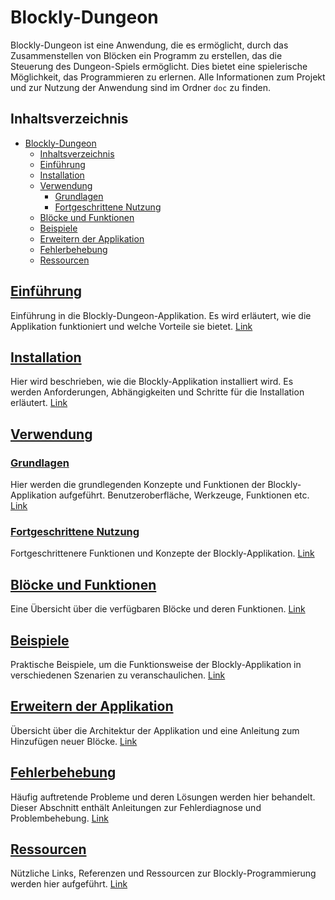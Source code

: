 # Blockly-Dungeon

Blockly-Dungeon ist eine Anwendung, die es ermöglicht, durch das Zusammenstellen von Blöcken ein Programm zu erstellen, das die Steuerung des Dungeon-Spiels ermöglicht. Dies bietet eine spielerische Möglichkeit, das Programmieren zu erlernen. Alle Informationen zum Projekt und zur Nutzung der Anwendung sind im Ordner `doc` zu finden.

## Inhaltsverzeichnis

- [Blockly-Dungeon](#blockly-dungeon)
  - [Inhaltsverzeichnis](#inhaltsverzeichnis)
  - [Einführung](#einführung)
  - [Installation](#installation)
  - [Verwendung](#verwendung)
    - [Grundlagen](#grundlagen)
    - [Fortgeschrittene Nutzung](#fortgeschrittene-nutzung)
  - [Blöcke und Funktionen](#blöcke-und-funktionen)
  - [Beispiele](#beispiele)
  - [Erweitern der Applikation](#erweitern-der-applikation)
  - [Fehlerbehebung](#fehlerbehebung)
  - [Ressourcen](#ressourcen)

## [Einführung](doc/section/introduction.md)

Einführung in die Blockly-Dungeon-Applikation. Es wird erläutert, wie die Applikation funktioniert und welche Vorteile sie bietet. [Link](doc/section/introduction.md)

## [Installation](doc/section/installation.md)

Hier wird beschrieben, wie die Blockly-Applikation installiert wird. Es werden Anforderungen, Abhängigkeiten und Schritte für die Installation erläutert. [Link](doc/section/installation.md)

## [Verwendung](doc/section/usage.md)

### [Grundlagen](doc/section/usage.md#grundlagen)

Hier werden die grundlegenden Konzepte und Funktionen der Blockly-Applikation aufgeführt. Benutzeroberfläche, Werkzeuge, Funktionen etc. [Link](doc/section/usage.md#grundlagen)

### [Fortgeschrittene Nutzung](doc/section/usage.md#fortgeschrittene-nutzung)

Fortgeschrittenere Funktionen und Konzepte der Blockly-Applikation. [Link](doc/section/usage.md#fortgeschrittene-nutzung)

## [Blöcke und Funktionen](doc/section/blocks.md)

Eine Übersicht über die verfügbaren Blöcke und deren Funktionen. [Link](doc/section/blocks.md)

## [Beispiele](doc/section/examples.md)

Praktische Beispiele, um die Funktionsweise der Blockly-Applikation in verschiedenen Szenarien zu veranschaulichen. [Link](doc/section/examples.md)

## [Erweitern der Applikation](doc/section/extend.md)

Übersicht über die Architektur der Applikation und eine Anleitung zum Hinzufügen neuer Blöcke. [Link](doc/section/extend.md)

## [Fehlerbehebung](doc/section/troubleshooting.md)

Häufig auftretende Probleme und deren Lösungen werden hier behandelt. Dieser Abschnitt enthält Anleitungen zur Fehlerdiagnose und Problembehebung. [Link](doc/section/troubleshooting.md)

## [Ressourcen](doc/section/resources.md)

Nützliche Links, Referenzen und Ressourcen zur Blockly-Programmierung werden hier aufgeführt. [Link](doc/section/resources.md)
